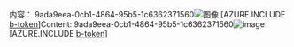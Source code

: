 <span data-ttu-id="893b0-101">内容： 9ada9eea-0cb1-4864-95b5-1c6362371560![图像](84122dce-2fa7-4c49-bcf8-7ce183aa6cad.png)
[AZURE.INCLUDE [b-token](cb5770ac-335f-4a80-9b02-1b11e49c6036.md)]</span><span class="sxs-lookup"><span data-stu-id="893b0-101">Content: 9ada9eea-0cb1-4864-95b5-1c6362371560![image](84122dce-2fa7-4c49-bcf8-7ce183aa6cad.png)
[AZURE.INCLUDE [b-token](cb5770ac-335f-4a80-9b02-1b11e49c6036.md)]</span></span>

